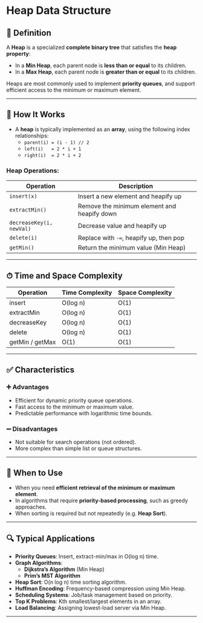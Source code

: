# Heap Data Structure

## 📌 Definition

A **Heap** is a specialized **complete binary tree** that satisfies the **heap property**:
- In a **Min Heap**, each parent node is **less than or equal** to its children.
- In a **Max Heap**, each parent node is **greater than or equal** to its children.

Heaps are most commonly used to implement **priority queues**, and support efficient access to the minimum or maximum element.

---

## 🧠 How It Works

- A **heap** is typically implemented as an **array**, using the following index relationships:
  - `parent(i) = (i - 1) // 2`
  - `left(i)   = 2 * i + 1`
  - `right(i)  = 2 * i + 2`

### Heap Operations:

| Operation       | Description                                  |
|-----------------|----------------------------------------------|
| `insert(x)`     | Insert a new element and heapify up          |
| `extractMin()`  | Remove the minimum element and heapify down  |
| `decreaseKey(i, newVal)` | Decrease value and heapify up       |
| `delete(i)`     | Replace with `-∞`, heapify up, then pop      |
| `getMin()`      | Return the minimum value (Min Heap)          |

---

## ⏱ Time and Space Complexity

| Operation       | Time Complexity | Space Complexity |
|-----------------|------------------|------------------|
| insert          | O(log n)         | O(1)             |
| extractMin      | O(log n)         | O(1)             |
| decreaseKey     | O(log n)         | O(1)             |
| delete          | O(log n)         | O(1)             |
| getMin / getMax | O(1)             | O(1)             |

---

## ✅ Characteristics

### ➕ Advantages
- Efficient for dynamic priority queue operations.
- Fast access to the minimum or maximum value.
- Predictable performance with logarithmic time bounds.

### ➖ Disadvantages
- Not suitable for search operations (not ordered).
- More complex than simple list or queue structures.

---

## 🧭 When to Use

- When you need **efficient retrieval of the minimum or maximum element**.
- In algorithms that require **priority-based processing**, such as greedy approaches.
- When sorting is required but not repeatedly (e.g. **Heap Sort**).

---

## 🔍 Typical Applications

- **Priority Queues**: Insert, extract-min/max in O(log n) time.
- **Graph Algorithms**:
  - **Dijkstra’s Algorithm** (Min Heap)
  - **Prim’s MST Algorithm**
- **Heap Sort**: O(n log n) time sorting algorithm.
- **Huffman Encoding**: Frequency-based compression using Min Heap.
- **Scheduling Systems**: Job/task management based on priority.
- **Top K Problems**: Kth smallest/largest elements in an array.
- **Load Balancing**: Assigning lowest-load server via Min Heap.

---